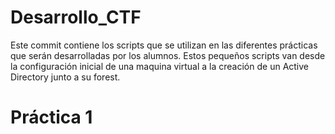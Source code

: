 # Desarrollo_CTF
Este commit contiene los scripts que se utilizan en las diferentes prácticas que serán desarrolladas por los alumnos.
Estos pequeños scripts van desde la configuración inicial de una maquina virtual a la creación de un Active Directory junto a su forest.

# Práctica 1
